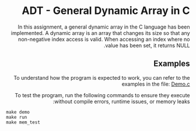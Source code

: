 <div dir="rtl" lang="he">

# ADT - General Dynamic Array in C

In this assignment, a general dynamic array in the C language has been implemented. A dynamic array is an array that changes its size so that any non-negative index access is valid. When accessing an index where no value has been set, it returns NULL.

## Examples

To understand how the program is expected to work, you can refer to the examples in the file:
[Demo.c](Demo.c)

To test the program, run the following commands to ensure they execute without compile errors, runtime issues, or memory leaks:

<div dir='ltr'>

    make demo
    make run
    make mem_test

</div>

</div>
